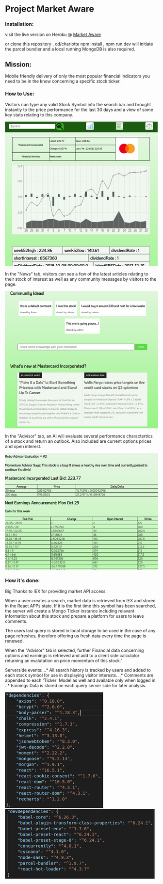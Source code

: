 # Project Market Aware
### Installation:
visit the live version on Heroku @ [Market Aware](https://marketaware.herokuapp.com "Live on Heroku")

or clone this repository , cd/charlotte npm install , npm run dev will initiate the parcel bundler and a local running MongoDB is also required.

## Mission:
Mobile friendly delivery of only the most popular financial indicators you need to be in the know concerning a specific stock ticker.

### How to Use:
Visitors can type any valid Stock Symbol into the search bar and brought instantly to the price performance for the last 30 days and a view of some key stats relating to this company.

![alt text](
    https://github.com/JasonSimms/Charlotte/blob/production/src/server/public/appimages/chart1.png
    )

In the "News" tab, visitors can see a few of the latest articles relating to their stock of interest as well as any community messages by visitors to the page.

![alt text](https://github.com/JasonSimms/Charlotte/blob/production/src/server/public/appimages/News1.png)


In the "Advisor" tab, an AI will evaluate several performance charactertics of a stock and return an outlook.
Also included are current options prices and open interest.

![alt text](https://github.com/JasonSimms/Charlotte/blob/production/src/server/public/appimages/Advisor.png)





### How it's done:

Big Thanks to IEX for providing market API access.

When a user creates a search, market data is retrieved from IEX and stored in the React APPs state.  If it is the first time this symbol has been searched, the server will create a Mongo Ticker instance including relavant information about this stock and prepare a platform for users to leave comments.

The users last query is stored in local storage to be used in the case of any page refreshes, therefore offering us fresh data every time the page is renewed.

When the "Advisor" tab is selected, further Financial data concerning options and earnings is retrieved and add to a client side calculator returning an evalutation on price momentum of this stock."

Serverside events: 
..* All search history is tracked by users and added to each stock symbol for use in displaying visitor interests.
..* Comments are appended to each 'Ticker' Model as well and available only when logged in.
..* Earnings Data is stored on each query server side for later analysis.


![alt text](https://github.com/JasonSimms/Charlotte/blob/production/src/server/public/appimages/package.png)
![alt text](https://github.com/JasonSimms/Charlotte/blob/production/src/server/public/appimages/dependencies.png)

